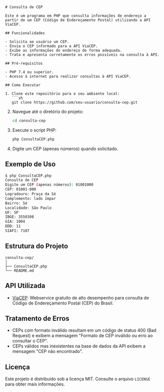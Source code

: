 ```
# Consulta de CEP

Este é um programa em PHP que consulta informações de endereço a partir de um CEP (Código de Endereçamento Postal) utilizando a API ViaCEP. 

## Funcionalidades

- Solicita ao usuário um CEP.
- Envia o CEP informado para a API ViaCEP.
- Exibe as informações do endereço de forma adequada.
- Trata e apresenta corretamente os erros possíveis na consulta à API.

## Pré-requisitos

- PHP 7.4 ou superior.
- Acesso à internet para realizar consultas à API ViaCEP.

## Como Executar

1. Clone este repositório para o seu ambiente local:
   ```sh
   git clone https://github.com/seu-usuario/consulta-cep.git
   ```

2. Navegue até o diretório do projeto:
   ```sh
   cd consulta-cep
   ```

3. Execute o script PHP:
   ```sh
   php ConsultaCEP.php
   ```

4. Digite um CEP (apenas números) quando solicitado.

## Exemplo de Uso

```sh
$ php ConsultaCEP.php
Consulta de CEP
Digite um CEP (apenas números): 01001000
CEP: 01001-000
Logradouro: Praça da Sé
Complemento: lado ímpar
Bairro: Sé
Localidade: São Paulo
UF: SP
IBGE: 3550308
GIA: 1004
DDD: 11
SIAFI: 7107
```

## Estrutura do Projeto

```
consulta-cep/
│
├── ConsultaCEP.php
└── README.md
```

## API Utilizada

- [ViaCEP](https://viacep.com.br): Webservice gratuito de alto desempenho para consulta de Código de Endereçamento Postal (CEP) do Brasil.

## Tratamento de Erros

- CEPs com formato inválido resultam em um código de status 400 (Bad Request) e exibem a mensagem "Formato de CEP inválido ou erro ao consultar o CEP".
- CEPs válidos mas inexistentes na base de dados da API exibem a mensagem "CEP não encontrado".

## Licença

Este projeto é distribuído sob a licença MIT. Consulte o arquivo `LICENSE` para obter mais informações.
